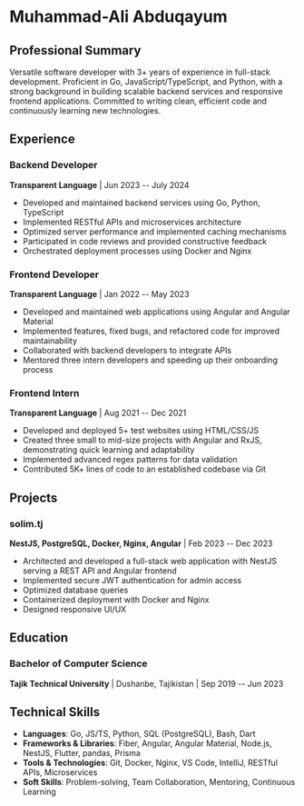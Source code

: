 # Muhammad-Ali Abduqayum

## Professional Summary

Versatile software developer with 3+ years of experience in full-stack development. Proficient in Go,
JavaScript/TypeScript, and Python, with a strong background in building scalable backend services and responsive
frontend applications. Committed to writing clean, efficient code and continuously learning new technologies.

## Experience

### Backend Developer

**Transparent Language** | Jun 2023 -- July 2024

- Developed and maintained backend services using Go, Python, TypeScript
- Implemented RESTful APIs and microservices architecture
- Optimized server performance and implemented caching mechanisms
- Participated in code reviews and provided constructive feedback
- Orchestrated deployment processes using Docker and Nginx

### Frontend Developer

**Transparent Language** | Jan 2022 -- May 2023

- Developed and maintained web applications using Angular and Angular Material
- Implemented features, fixed bugs, and refactored code for improved maintainability
- Collaborated with backend developers to integrate APIs
- Mentored three intern developers and speeding up their onboarding process

### Frontend Intern

**Transparent Language** | Aug 2021 -- Dec 2021

- Developed and deployed 5+ test websites using HTML/CSS/JS
- Created three small to mid-size projects with Angular and RxJS, demonstrating quick learning and adaptability
- Implemented advanced regex patterns for data validation
- Contributed 5K+ lines of code to an established codebase via Git

## Projects

### solim.tj

**NestJS, PostgreSQL, Docker, Nginx, Angular** | Feb 2023 -- Dec 2023

- Architected and developed a full-stack web application with NestJS serving a REST API and Angular frontend
- Implemented secure JWT authentication for admin access
- Optimized database queries
- Containerized deployment with Docker and Nginx
- Designed responsive UI/UX

## Education

### Bachelor of Computer Science

**Tajik Technical University** | Dushanbe, Tajikistan | Sep 2019 -- Jun 2023

## Technical Skills

- **Languages**: Go, JS/TS, Python, SQL (PostgreSQL), Bash, Dart
- **Frameworks & Libraries**: Fiber, Angular, Angular Material, Node.js, NestJS, Flutter, pandas, Prisma
- **Tools & Technologies**: Git, Docker, Nginx, VS Code, IntelliJ, RESTful APIs, Microservices
- **Soft Skills**: Problem-solving, Team Collaboration, Mentoring, Continuous Learning

